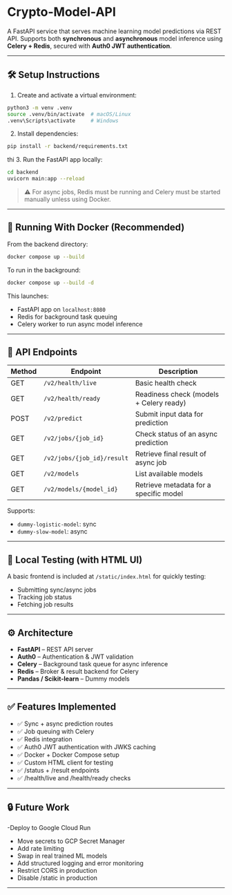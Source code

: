 # Crypto-Model-API

A FastAPI service that serves machine learning model predictions via REST API. Supports both **synchronous** and **asynchronous** model inference using **Celery + Redis**, secured with **Auth0 JWT authentication**.

---

## 🛠️ Setup Instructions

1. Create and activate a virtual environment:

```bash
python3 -m venv .venv
source .venv/bin/activate  # macOS/Linux
.venv\Scripts\activate     # Windows
```

2. Install dependencies:

```bash
pip install -r backend/requirements.txt
```
thi
3. Run the FastAPI app locally:

```bash
cd backend
uvicorn main:app --reload
```

> ⚠️ For async jobs, Redis must be running and Celery must be started manually unless using Docker.

---

## 🐳 Running With Docker (Recommended)

From the backend directory:

```bash
docker compose up --build
```

To run in the background:

```bash
docker compose up --build -d
```

This launches:

- FastAPI app on `localhost:8080`
- Redis for background task queuing
- Celery worker to run async model inference

---

## 🚀 API Endpoints

| Method | Endpoint                   | Description                             |
| ------ | -------------------------- | --------------------------------------- |
| GET    | `/v2/health/live`          | Basic health check                      |
| GET    | `/v2/health/ready`         | Readiness check (models + Celery ready) |
| POST   | `/v2/predict`              | Submit input data for prediction        |
| GET    | `/v2/jobs/{job_id}`        | Check status of an async prediction     |
| GET    | `/v2/jobs/{job_id}/result` | Retrieve final result of async job      |
| GET    | `/v2/models`               | List available models                   |
| GET    | `/v2/models/{model_id}`    | Retrieve metadata for a specific model  |

Supports:

- `dummy-logistic-model`: sync
- `dummy-slow-model`: async

---

## 🧪 Local Testing (with HTML UI)

A basic frontend is included at `/static/index.html` for quickly testing:

- Submitting sync/async jobs
- Tracking job status
- Fetching job results

---

## ⚙️ Architecture

- **FastAPI** – REST API server
- **Auth0** – Authentication & JWT validation
- **Celery** – Background task queue for async inference
- **Redis** – Broker & result backend for Celery
- **Pandas / Scikit-learn** – Dummy models

---

## ✅ Features Implemented

- ✅ Sync + async prediction routes
- ✅ Job queuing with Celery
- ✅ Redis integration
- ✅ Auth0 JWT authentication with JWKS caching
- ✅ Docker + Docker Compose setup
- ✅ Custom HTML client for testing
- ✅ /status + /result endpoints
- ✅ /health/live and /health/ready checks
---

## 🔒 Future Work

-Deploy to Google Cloud Run
- Move secrets to GCP Secret Manager
- Add rate limiting
- Swap in real trained ML models
- Add structured logging and error monitoring
- Restrict CORS in production
- Disable /static in production

---


